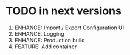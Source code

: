 # TODO in next versions

1. ENHANCE: Import / Export Configuration UI
2. ENHANCE: Logging
3. ENHANCE: Production build
4. FEATURE: Add container